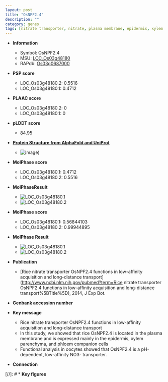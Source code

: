```yaml
---
layout: post
title: "OsNPF2.4"
description: ""
category: genes
tags: [nitrate transporter, nitrate, plasma membrane, epidermis, xylem parenchyma, NO3- transporter]
---
```


* **Information**  
    + Symbol: OsNPF2.4  
    + MSU: [LOC_Os03g48180](http://rice.plantbiology.msu.edu/cgi-bin/ORF_infopage.cgi?orf=LOC_Os03g48180)  
    + RAPdb: [Os03g0687000](http://rapdb.dna.affrc.go.jp/viewer/gbrowse_details/irgsp1?name=Os03g0687000)  

* **PSP score**  
    + LOC_Os03g48180.2: 0.5516 
    + LOC_Os03g48180.1: 0.4712 

* **PLAAC score**  
    + LOC_Os03g48180.2: 0 
    + LOC_Os03g48180.1: 0 

* **pLDDT score**
    + 84.95

* **[Protein Structure from AlphaFold and UniProt](https://www.uniprot.org/uniprotkb/Q6AVV6/entry#structure)**
    + ![image](https://ricepsp.github.io/images/Q6/AF-Q6AVV6-F1.png))

* **MolPhase score**
    + LOC_Os03g48180.1: 0.4712
    + LOC_Os03g48180.2: 0.5516

* **MolPhaseResult**
    + ![LOC_Os03g48180.1](https://ricepsp.github.io/pictures/LOC_Os03g/LOC_Os03g48180.1.png)
    + ![LOC_Os03g48180.2](https://ricepsp.github.io/pictures/LOC_Os03g/LOC_Os03g48180.2.png)

* **MolPhase score**
    + LOC_Os03g48180.1: 0.56844103
    + LOC_Os03g48180.2: 0.99944895

* **MolPhase Result**
    + ![LOC_Os03g48180.1](https://304243504.github.io/Pictures/LOC_Os03g/LOC_Os03g48180.1.png)
    + ![LOC_Os03g48180.2](https://304243504.github.io/Pictures/LOC_Os03g/LOC_Os03g48180.2.png)

* **Publication**  
    + [Rice nitrate transporter OsNPF2.4 functions in low-affinity acquisition and long-distance transport](http://www.ncbi.nlm.nih.gov/pubmed?term=Rice nitrate transporter OsNPF2.4 functions in low-affinity acquisition and long-distance transport%5BTitle%5D), 2014, J Exp Bot.

* **Genbank accession number**  

* **Key message**  
    + Rice nitrate transporter OsNPF2.4 functions in low-affinity acquisition and long-distance transport
    + In this study, we showed that rice OsNPF2.4 is located in the plasma membrane and is expressed mainly in the epidermis, xylem parenchyma, and phloem companion cells
    + Functional analysis in oocytes showed that OsNPF2.4 is a pH-dependent, low-affinity NO3- transporter.

* **Connection**  

[//]: # * **Key figures**  


